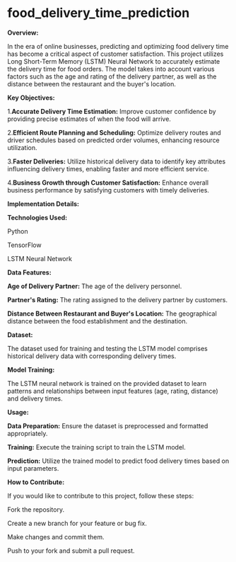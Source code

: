 # food_delivery_time_prediction


**Overview:**

In the era of online businesses, predicting and optimizing food delivery time has become a critical aspect of customer satisfaction. This project utilizes Long Short-Term Memory (LSTM) Neural Network to accurately estimate the delivery time for food orders. The model takes into account various factors such as the age and rating of the delivery partner, as well as the distance between the restaurant and the buyer's location.


**Key Objectives:**

1.**Accurate Delivery Time Estimation:** Improve customer confidence by providing precise estimates of when the food will arrive.

2.**Efficient Route Planning and Scheduling:** Optimize delivery routes and driver schedules based on predicted order volumes, enhancing resource utilization.

3.**Faster Deliveries:** Utilize historical delivery data to identify key attributes influencing delivery times, enabling faster and more efficient service.

4.**Business Growth through Customer Satisfaction:** Enhance overall business performance by satisfying customers with timely deliveries.


**Implementation Details:**

**Technologies Used:**

Python

TensorFlow

LSTM Neural Network


**Data Features:**

**Age of Delivery Partner:** The age of the delivery personnel.

**Partner's Rating:** The rating assigned to the delivery partner by customers.

**Distance Between Restaurant and Buyer's Location:** The geographical distance between the food establishment and the destination.


**Dataset:**

The dataset used for training and testing the LSTM model comprises historical delivery data with corresponding delivery times.


**Model Training:**

The LSTM neural network is trained on the provided dataset to learn patterns and relationships between input features (age, rating, distance) and delivery times.


**Usage:**

**Data Preparation:** Ensure the dataset is preprocessed and formatted appropriately.

**Training:** Execute the training script to train the LSTM model.

**Prediction:** Utilize the trained model to predict food delivery times based on input parameters.


**How to Contribute:**

If you would like to contribute to this project, follow these steps:

Fork the repository.

Create a new branch for your feature or bug fix.

Make changes and commit them.

Push to your fork and submit a pull request.
